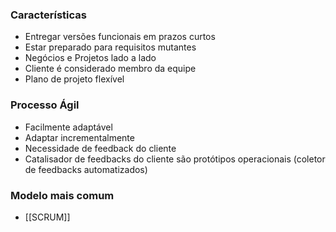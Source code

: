 ### Características
- Entregar versões funcionais em prazos curtos
- Estar preparado para requisitos mutantes
- Negócios e Projetos lado a lado
- Cliente é considerado membro da equipe
- Plano de projeto flexível

### Processo Ágil
- Facilmente adaptável
- Adaptar incrementalmente
- Necessidade de feedback do cliente
- Catalisador de feedbacks do cliente são protótipos operacionais (coletor de feedbacks automatizados)

### Modelo mais comum
- [[SCRUM]]
